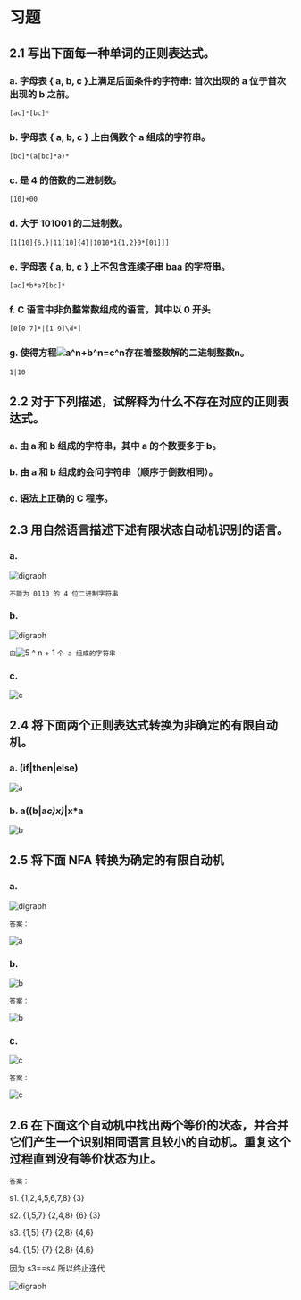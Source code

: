 # 习题
## 2.1 写出下面每一种单词的正则表达式。
### a. 字母表 { a, b, c }上满足后面条件的字符串: 首次出现的 a 位于首次出现的 b 之前。
  
  `[ac]*[bc]*`

### b. 字母表 { a, b, c } 上由偶数个 a 组成的字符串。
 
  `[bc]*(a[bc]*a)*`

### c. 是 4 的倍数的二进制数。

  `[10]+00`

### d. 大于 101001 的二进制数。
  
  `[1[10]{6,}|11[10]{4}|1010*1{1,2}0*[01]]]`

### e. 字母表 { a, b, c } 上不包含连续子串 baa 的字符串。
 
  `[ac]*b*a?[bc]*`

### f. C 语言中非负整常数组成的语言，其中以 0 开头

  `[0[0-7]*|[1-9]\d*]`


### g. 使得方程![a^n+b^n=c^n](https://render.githubusercontent.com/render/math?math=a%5En%2Bb%5En%3Dc%5En)存在着整数解的二进制整数n。

  `1|10`


## 2.2 对于下列描述，试解释为什么不存在对应的正则表达式。

### a. 由 a 和 b  组成的字符串，其中 a 的个数要多于 b。
### b. 由 a 和 b 组成的会问字符串（顺序于倒数相同）。
### c. 语法上正确的 C 程序。

## 2.3 用自然语言描述下述有限状态自动机识别的语言。
### a.
<!-- This is the original graph
digraph G {

   start[label= "", shape=none,height=.0,width=.0]
   {node[shape=circle];1;2;3;4;6;7;8;9}
   {node[shape=doublecircle];10}
   
   start->1
   1->2[label="0"]
   1->6[label="1"]
   2->3[label="1"]
   2->7[label="0"]
   3->4[label="1"]
   3->8[label="0"]
   4->9[label="0"]
   4->10[label="1"]
   6->7[label="0"]
   6->7[label="1"]
   7->8[label="0"]
   7->8[label="1"]
   8->10[label="0"]
   8->10[label="1"]
   
   rankdir="LR"
}
-->
![digraph](https://g.gravizo.com/svg?digraph%20G%20%7B%0A%0A%20%20%20start%5Blabel%3D%20%22%22%2C%20shape%3Dnone%2Cheight%3D.0%2Cwidth%3D.0%5D%0A%20%20%20%7Bnode%5Bshape%3Dcircle%5D%3B1%3B2%3B3%3B4%3B6%3B7%3B8%3B9%7D%0A%20%20%20%7Bnode%5Bshape%3Ddoublecircle%5D%3B10%7D%0A%20%20%20%0A%20%20%20start-%3E1%0A%20%20%201-%3E2%5Blabel%3D%220%22%5D%0A%20%20%201-%3E6%5Blabel%3D%221%22%5D%0A%20%20%202-%3E3%5Blabel%3D%221%22%5D%0A%20%20%202-%3E7%5Blabel%3D%220%22%5D%0A%20%20%203-%3E4%5Blabel%3D%221%22%5D%0A%20%20%203-%3E8%5Blabel%3D%220%22%5D%0A%20%20%204-%3E9%5Blabel%3D%220%22%5D%0A%20%20%204-%3E10%5Blabel%3D%221%22%5D%0A%20%20%206-%3E7%5Blabel%3D%220%22%5D%0A%20%20%206-%3E7%5Blabel%3D%221%22%5D%0A%20%20%207-%3E8%5Blabel%3D%220%22%5D%0A%20%20%207-%3E8%5Blabel%3D%221%22%5D%0A%20%20%208-%3E10%5Blabel%3D%220%22%5D%0A%20%20%208-%3E10%5Blabel%3D%221%22%5D%0A%20%20%20%0A%20%20%20rankdir%3D%22LR%22%0A%7D)

`不能为 0110 的 4 位二进制字符串`

### b.
<!-- This is the original graph
digraph G {

   start[label= "", shape=none,height=.0,width=.0]
   {node[shape=circle];" ";"   ";"    ";"     ";}
   {node[shape=doublecircle];"  "}
  
   start->" "
   " "->"  "[label="a"]
   "  "->"   "[label="a"]
   "   "->"    "[label="a"]
   "    "->"     "[label="a"]
   "     "->" "[label="a"]
   
   rankdir="LR";
}
-->
![digraph](https://g.gravizo.com/svg?digraph%20G%20%7B%0A%0A%20%20%20start%5Blabel%3D%20%22%22%2C%20shape%3Dnone%2Cheight%3D.0%2Cwidth%3D.0%5D%0A%20%20%20%7Bnode%5Bshape%3Dcircle%5D%3B%22%20%22%3B%22%20%20%20%22%3B%22%20%20%20%20%22%3B%22%20%20%20%20%20%22%3B%7D%0A%20%20%20%7Bnode%5Bshape%3Ddoublecircle%5D%3B%22%20%20%22%7D%0A%20%20%0A%20%20%20start-%3E%22%20%22%0A%20%20%20%22%20%22-%3E%22%20%20%22%5Blabel%3D%22a%22%5D%0A%20%20%20%22%20%20%22-%3E%22%20%20%20%22%5Blabel%3D%22a%22%5D%0A%20%20%20%22%20%20%20%22-%3E%22%20%20%20%20%22%5Blabel%3D%22a%22%5D%0A%20%20%20%22%20%20%20%20%22-%3E%22%20%20%20%20%20%22%5Blabel%3D%22a%22%5D%0A%20%20%20%22%20%20%20%20%20%22-%3E%22%20%22%5Blabel%3D%22a%22%5D%0A%20%20%20%0A%20%20%20rankdir%3D%22LR%22%3B%0A%7D)

`由`![5 ^ n + 1](https://render.githubusercontent.com/render/math?math=5%5En%2B1) `个 a 组成的字符串`


### c. 
<!-- This is the original graph

digraph C {
   start[label= "", shape=none,height=.0,width=.0]
   
   {node[shape=circle];1;2}
   {node[shape=doublecircle];0}
   
   start->0
   0->0[label="0"]
   0->1[label="1"]
   1->0[label="1"]
   1->2[label="0"]
   2->1[label="0"]
   2->2[label="1"]
   rankdir="LR"
}
 -->
![c](https://g.gravizo.com/svg?digraph%20G%20%7B%0A%20%20%20start%5Blabel%3D%20%22%22%2C%20shape%3Dnone%2Cheight%3D.0%2Cwidth%3D.0%5D%0A%20%20%20%0A%20%20%20%7Bnode%5Bshape%3Dcircle%5D%3B1%3B2%7D%0A%20%20%20%7Bnode%5Bshape%3Ddoublecircle%5D%3B0%7D%0A%20%20%20%0A%20%20%20start-%3E0%0A%20%20%200-%3E0%5Blabel%3D%220%22%5D%0A%20%20%200-%3E1%5Blabel%3D%221%22%5D%0A%20%20%201-%3E0%5Blabel%3D%221%22%5D%0A%20%20%201-%3E2%5Blabel%3D%220%22%5D%0A%20%20%202-%3E1%5Blabel%3D%220%22%5D%0A%20%20%202-%3E2%5Blabel%3D%221%22%5D%0A%20%20%20rankdir%3D%22LR%22%0A%7D)

## 2.4 将下面两个正则表达式转换为非确定的有限自动机。

<!-- This is the original graph
digraph A {
   start[label= "", shape=none,height=.0,width=.0]
   
   {node[shape=circle];0;1;3;4;5;7;8;9}
   {node[shape=doublecircle];2;6;10}
   
   start->0
   0->1[label="i"]
   1->2[label="f"]
   0->3[label="t"]
   3->4[label="h"]
   4->5[label="e"]
   5->6[label="n"]
   0->7[label="e"]
   7->8[label="l"]
   8->9[label="s"]
   9->10[label="e"]
   rankdir="LR"
}
 -->
### a. (if|then|else)

![a](https://g.gravizo.com/svg?digraph%20G%20%7B%0A%20%20%20start%5Blabel%3D%20%22%22%2C%20shape%3Dnone%2Cheight%3D.0%2Cwidth%3D.0%5D%0A%20%20%20%0A%20%20%20%7Bnode%5Bshape%3Dcircle%5D%3B0%3B1%3B3%3B4%3B5%3B7%3B8%3B9%7D%0A%20%20%20%7Bnode%5Bshape%3Ddoublecircle%5D%3B2%3B6%3B10%7D%0A%20%20%20%0A%20%20%20start-%3E0%0A%20%20%200-%3E1%5Blabel%3D%22i%22%5D%0A%20%20%201-%3E2%5Blabel%3D%22f%22%5D%0A%20%20%200-%3E3%5Blabel%3D%22t%22%5D%0A%20%20%203-%3E4%5Blabel%3D%22h%22%5D%0A%20%20%204-%3E5%5Blabel%3D%22e%22%5D%0A%20%20%205-%3E6%5Blabel%3D%22n%22%5D%0A%20%20%200-%3E7%5Blabel%3D%22e%22%5D%0A%20%20%207-%3E8%5Blabel%3D%22l%22%5D%0A%20%20%208-%3E9%5Blabel%3D%22s%22%5D%0A%20%20%209-%3E10%5Blabel%3D%22e%22%5D%0A%20%20%20rankdir%3D%22LR%22%0A%7D)

### b. a((b|a*c)x)*|x*a

<!-- This is the original graph
digraph B {
   start[label= "", shape=none,height=.0,width=.0];
   {node[shape=circle];1;2;3;4;7};
   {node[shape=doublecircle];6;8}
   
   start->1
   1->2[label="a"]
   2->4[label="b"]
   2->3[label="ε"]
   3->3[label="a"]
   3->4[label="c"]
   4->6[label="x"]
   1->7[label="ε"]
   7->7[label="x"]
   7->8[label="a"]
   2->6[label="ε"]
   6->2[label="ε"]
   
   rankdir="LR";
}
-->
![b](https://g.gravizo.com/svg?digraph%20G%20%7B%0A%20%20%20start%5Blabel%3D%20%22%22%2C%20shape%3Dnone%2Cheight%3D.0%2Cwidth%3D.0%5D%3B%0A%20%20%20%7Bnode%5Bshape%3Dcircle%5D%3B1%3B2%3B3%3B4%3B7%7D%3B%0A%20%20%20%7Bnode%5Bshape%3Ddoublecircle%5D%3B6%3B8%7D%0A%20%20%20%0A%20%20%20start-%3E1%0A%20%20%201-%3E2%5Blabel%3D%22a%22%5D%0A%20%20%202-%3E4%5Blabel%3D%22b%22%5D%0A%20%20%202-%3E3%5Blabel%3D%22%CE%B5%22%5D%0A%20%20%203-%3E3%5Blabel%3D%22a%22%5D%0A%20%20%203-%3E4%5Blabel%3D%22c%22%5D%0A%20%20%204-%3E6%5Blabel%3D%22x%22%5D%0A%20%20%201-%3E7%5Blabel%3D%22%CE%B5%22%5D%0A%20%20%207-%3E7%5Blabel%3D%22x%22%5D%0A%20%20%207-%3E8%5Blabel%3D%22a%22%5D%0A%20%20%202-%3E6%5Blabel%3D%22%CE%B5%22%5D%0A%20%20%206-%3E2%5Blabel%3D%22%CE%B5%22%5D%0A%20%20%20%0A%20%20%20rankdir%3D%22LR%22%3B%0A%7D)

## 2.5 将下面 NFA 转换为确定的有限自动机
### a.

<!-- This is the original graph
digraph G {

   start[label= "", shape=none,height=.0,width=.0]
   {node[shape=circle];1;2;3;4;5;6}
   {node[shape=doublecircle];7}
  
   start->1
   1->2[label="ε"]
   2->3[label="ε"]
   3->4[label="ε"]
   4->1[label="ε"]
   1->5[label="ε"]
   5->2[label="z"]
   5->6[label="ε"]
   2->6[label="y"]
   6->7[label="ε"]
   
   rankdir="LR";
}
-->
![digraph](https://g.gravizo.com/svg?digraph%20G%20%7B%0A%0A%20%20%20start%5Blabel%3D%20%22%22%2C%20shape%3Dnone%2Cheight%3D.0%2Cwidth%3D.0%5D%0A%20%20%20%7Bnode%5Bshape%3Dcircle%5D%3B1%3B2%3B3%3B4%3B5%3B6%7D%0A%20%20%20%7Bnode%5Bshape%3Ddoublecircle%5D%3B7%7D%0A%20%20%0A%20%20%20start-%3E1%0A%20%20%201-%3E2%5Blabel%3D%22%CE%B5%22%5D%0A%20%20%202-%3E3%5Blabel%3D%22%CE%B5%22%5D%0A%20%20%203-%3E4%5Blabel%3D%22%CE%B5%22%5D%0A%20%20%204-%3E1%5Blabel%3D%22%CE%B5%22%5D%0A%20%20%201-%3E5%5Blabel%3D%22%CE%B5%22%5D%0A%20%20%205-%3E2%5Blabel%3D%22z%22%5D%0A%20%20%205-%3E6%5Blabel%3D%22%CE%B5%22%5D%0A%20%20%202-%3E6%5Blabel%3D%22y%22%5D%0A%20%20%206-%3E7%5Blabel%3D%22%CE%B5%22%5D%0A%20%20%20%0A%20%20%20rankdir%3D%22LR%22%3B%0A%7D%0A)

`答案：`
<!-- This is the original graph
digraph A {
   start[label= "", shape=none,height=.0,width=.0]
   {node[shape=circle];"1,2,3,4"}
   {node[shape=doublecircle];"5,6,7"}
   start->"1,2,3,4"
   "1,2,3,4"->"5,6,7"[label="x|y"]
   "5,6,7"->"1,2,3,4"[label="z"]
   rankdir="LR"
}
-->
![a](https://g.gravizo.com/svg?digraph%20G%20%7B%0A%20%20%20start%5Blabel%3D%20%22%22%2C%20shape%3Dnone%2Cheight%3D.0%2Cwidth%3D.0%5D%0A%20%20%20%7Bnode%5Bshape%3Dcircle%5D%3B%221%2C2%2C3%2C4%22%7D%0A%20%20%20%7Bnode%5Bshape%3Ddoublecircle%5D%3B%225%2C6%2C7%22%7D%0A%20%20%20start-%3E%221%2C2%2C3%2C4%22%0A%20%20%20%221%2C2%2C3%2C4%22-%3E%225%2C6%2C7%22%5Blabel%3D%22x%7Cy%22%5D%0A%20%20%20%225%2C6%2C7%22-%3E%221%2C2%2C3%2C4%22%5Blabel%3D%22z%22%5D%0A%20%20%20rankdir%3D%22LR%22%0A%7D)

### b.
<!-- This is the original graph
digraph B {
   start[label= "", shape=none,height=.0,width=.0]
   {node[shape=circle];1;2;3;4}
   {node[shape=doublecircle];6}
   start->1
   1->1[label="a"]
   1->1[label="b"]
   1->2[label="a"]
   2->3[label="a"]
   2->3[label="b"]
   3->4[label="a"]
   3->4[label="b"]
   4->5[label="a"]
   4->5[label="b"]
   5->6[label="a"]
   5->6[label="b"]
   rankdir="LR"
}
-->
![b](https://g.gravizo.com/svg?digraph%20G%20%7B%0A%20%20%20start%5Blabel%3D%20%22%22%2C%20shape%3Dnone%2Cheight%3D.0%2Cwidth%3D.0%5D%0A%20%20%20%7Bnode%5Bshape%3Dcircle%5D%3B1%3B2%3B3%3B4%7D%0A%20%20%20%7Bnode%5Bshape%3Ddoublecircle%5D%3B6%7D%0A%20%20%20start-%3E1%0A%20%20%201-%3E1%5Blabel%3D%22a%22%5D%0A%20%20%201-%3E1%5Blabel%3D%22b%22%5D%0A%20%20%201-%3E2%5Blabel%3D%22a%22%5D%0A%20%20%202-%3E3%5Blabel%3D%22a%22%5D%0A%20%20%202-%3E3%5Blabel%3D%22b%22%5D%0A%20%20%203-%3E4%5Blabel%3D%22a%22%5D%0A%20%20%203-%3E4%5Blabel%3D%22b%22%5D%0A%20%20%204-%3E5%5Blabel%3D%22a%22%5D%0A%20%20%204-%3E5%5Blabel%3D%22b%22%5D%0A%20%20%205-%3E6%5Blabel%3D%22a%22%5D%0A%20%20%205-%3E6%5Blabel%3D%22b%22%5D%0A%20%20%20rankdir%3D%22LR%22%0A%7D)

`答案：`
<!-- This is the original graph
digraph B {

   start[label= "", shape=none,height=.0,width=.0]
   {node[shape=circle];1;"1,2";3;4;5}
   {node[shape=doublecircle];6}
  
   start->1
   1->"1,2"[label="a"]
   1->1[label="b"]
   "1,2"->"1,2"[label="a"]
   "1,2"->1[label="b"]
   "1,2"->3[label="a|b"]
   3->4[label="a|b"]
   4->5[label="a|b"]
   5->6[label="a|b"]
   rankdir="LR";
}
-->
![b](https://g.gravizo.com/svg?digraph%20G%20%7B%0A%0A%20%20%20start%5Blabel%3D%20%22%22%2C%20shape%3Dnone%2Cheight%3D.0%2Cwidth%3D.0%5D%0A%20%20%20%7Bnode%5Bshape%3Dcircle%5D%3B1%3B%221%2C2%22%3B3%3B4%3B5%7D%0A%20%20%20%7Bnode%5Bshape%3Ddoublecircle%5D%3B6%7D%0A%20%20%0A%20%20%20start-%3E1%0A%20%20%201-%3E%221%2C2%22%5Blabel%3D%22a%22%5D%0A%20%20%201-%3E1%5Blabel%3D%22b%22%5D%0A%20%20%20%221%2C2%22-%3E%221%2C2%22%5Blabel%3D%22a%22%5D%0A%20%20%20%221%2C2%22-%3E1%5Blabel%3D%22b%22%5D%0A%20%20%20%221%2C2%22-%3E3%5Blabel%3D%22a%7Cb%22%5D%0A%20%20%203-%3E4%5Blabel%3D%22a%7Cb%22%5D%0A%20%20%204-%3E5%5Blabel%3D%22a%7Cb%22%5D%0A%20%20%205-%3E6%5Blabel%3D%22a%7Cb%22%5D%0A%20%20%20rankdir%3D%22LR%22%3B%0A%7D)

### c.
<!-- This is the original graph
digraph C {
  start[label= "", shape=none,height=.0,width=.0]
  {node[shape=circle];1;2;3;5;6;7;8;10;11;12;14;15;16;17}
  {node[shape=doublecircle];4;9;13;18}
  
  start=1
  1->2[label="c"]
  2->3[label="a"]
  3->4[label="t"]
  1->5[label="ε"]
  5->6[label="c"]
  6->7[label="a"]
  7->8[label="t"]
  8->9[label="s"]
  5->10[label="ε"]
  10->11[label="c"]
  11->12[label="a"]
  12->13[label="r"]
  10->14[label="ε"]
  14->15[label="c"]
  15->16[label="a"]
  16->17[label="r"]
  17->18[label="s"]
  rankdir="LR"
}
-->
![c](https://g.gravizo.com/svg?digraph%20G%20%7B%0A%20%20start%5Blabel%3D%20%22%22%2C%20shape%3Dnone%2Cheight%3D.0%2Cwidth%3D.0%5D%0A%20%20%7Bnode%5Bshape%3Dcircle%5D%3B1%3B2%3B3%3B5%3B6%3B7%3B8%3B10%3B11%3B12%3B14%3B15%3B16%3B17%7D%0A%20%20%7Bnode%5Bshape%3Ddoublecircle%5D%3B4%3B9%3B13%3B18%7D%0A%20%20%0A%20%20start%3D1%0A%20%201-%3E2%5Blabel%3D%22c%22%5D%0A%20%202-%3E3%5Blabel%3D%22a%22%5D%0A%20%203-%3E4%5Blabel%3D%22t%22%5D%0A%20%201-%3E5%5Blabel%3D%22%CE%B5%22%5D%0A%20%205-%3E6%5Blabel%3D%22c%22%5D%0A%20%206-%3E7%5Blabel%3D%22a%22%5D%0A%20%207-%3E8%5Blabel%3D%22t%22%5D%0A%20%208-%3E9%5Blabel%3D%22s%22%5D%0A%20%205-%3E10%5Blabel%3D%22%CE%B5%22%5D%0A%20%2010-%3E11%5Blabel%3D%22c%22%5D%0A%20%2011-%3E12%5Blabel%3D%22a%22%5D%0A%20%2012-%3E13%5Blabel%3D%22r%22%5D%0A%20%2010-%3E14%5Blabel%3D%22%CE%B5%22%5D%0A%20%2014-%3E15%5Blabel%3D%22c%22%5D%0A%20%2015-%3E16%5Blabel%3D%22a%22%5D%0A%20%2016-%3E17%5Blabel%3D%22r%22%5D%0A%20%2017-%3E18%5Blabel%3D%22s%22%5D%0A%20%20rankdir%3D%22LR%22%0A%7D)

`答案：`
<!-- This is the original graph
digraph C {

  start[label= "", shape=none,height=.0,width=.0]
  {node[shape=circle];"1,5,10,14";"2,6,11,15";"3,7,12,16"}
  {node[shape=doublecircle];"4,8";"13,17";9;18}
    
  start->"1,5,10,14"
  "1,5,10,14"->"2,6,11,15"[label="c"]
  "2,6,11,15"->"3,7,12,16"[label="a"]
  "3,7,12,16"->"4,8"[label="t"]
  "3,7,12,16"->"13,17"[label="r"]
  "4,8"->9[label="s"]
  "13,17"->18[label="s"]
  rankdir="LR"
}
-->

![c](https://g.gravizo.com/svg?digraph%20G%20%7B%0A%0A%20%20start%5Blabel%3D%20%22%22%2C%20shape%3Dnone%2Cheight%3D.0%2Cwidth%3D.0%5D%0A%20%20%7Bnode%5Bshape%3Dcircle%5D%3B%221%2C5%2C10%2C14%22%3B%222%2C6%2C11%2C15%22%3B%223%2C7%2C12%2C16%22%7D%0A%20%20%7Bnode%5Bshape%3Ddoublecircle%5D%3B%224%2C8%22%3B%2213%2C17%22%3B9%3B18%7D%0A%20%20%20%20%0A%20%20start-%3E%221%2C5%2C10%2C14%22%0A%20%20%221%2C5%2C10%2C14%22-%3E%222%2C6%2C11%2C15%22%5Blabel%3D%22c%22%5D%0A%20%20%222%2C6%2C11%2C15%22-%3E%223%2C7%2C12%2C16%22%5Blabel%3D%22a%22%5D%0A%20%20%223%2C7%2C12%2C16%22-%3E%224%2C8%22%5Blabel%3D%22t%22%5D%0A%20%20%223%2C7%2C12%2C16%22-%3E%2213%2C17%22%5Blabel%3D%22r%22%5D%0A%20%20%224%2C8%22-%3E9%5Blabel%3D%22s%22%5D%0A%20%20%2213%2C17%22-%3E18%5Blabel%3D%22s%22%5D%0A%20%20rankdir%3D%22LR%22%0A%7D)

## 2.6 在下面这个自动机中找出两个等价的状态，并合并它们产生一个识别相同语言且较小的自动机。重复这个过程直到没有等价状态为止。
`答案：`

s1. {1,2,4,5,6,7,8} {3}

s2. {1,5,7} {2,4,8} {6} {3}

s3. {1,5} {7} {2,8} {4,6}

s4. {1,5} {7} {2,8} {4,6}

因为 s3==s4 所以终止迭代

<!-- This is the original graph
digraph G {
  start[label= "", shape=none,height=.0,width=.0]
  {node[shape=circle];"1,5";"2,8";7;"4,6"}
  {node[shape=doublecircle];3}
  start->"1,5"
  "1,5"->"2,8"[label="0"]
  "1,5"->"4,6"[label="1"]
  "2,8"->7[label="0"]
  "2,8"->3[label="1"]
  7->7[label="0"]
  7->"1,5"[label="1"]c
  "4,6"->7[label="1"]
  "4,6"->3[label="0"]
  rankdir="LR"
}
-->

![digraph](https://g.gravizo.com/svg?digraph%20G%20%7B%0A%20%20start%5Blabel%3D%20%22%22%2C%20shape%3Dnone%2Cheight%3D.0%2Cwidth%3D.0%5D%0A%20%20%7Bnode%5Bshape%3Dcircle%5D%3B%221%2C5%22%3B%222%2C8%22%3B7%3B%224%2C6%22%7D%0A%20%20%7Bnode%5Bshape%3Ddoublecircle%5D%3B3%7D%0A%20%20start-%3E%221%2C5%22%0A%20%20%221%2C5%22-%3E%222%2C8%22%5Blabel%3D%220%22%5D%0A%20%20%221%2C5%22-%3E%224%2C6%22%5Blabel%3D%221%22%5D%0A%20%20%222%2C8%22-%3E7%5Blabel%3D%220%22%5D%0A%20%20%222%2C8%22-%3E3%5Blabel%3D%221%22%5D%0A%20%207-%3E7%5Blabel%3D%220%22%5D%0A%20%207-%3E%221%2C5%22%5Blabel%3D%221%22%5D%0A%20%20%224%2C6%22-%3E7%5Blabel%3D%221%22%5D%0A%20%20%224%2C6%22-%3E3%5Blabel%3D%220%22%5D%0A%20%20rankdir%3D%22LR%22%0A%7D)
